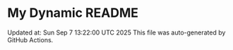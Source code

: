 # My Dynamic README
Updated at: Sun Sep  7 13:22:00 UTC 2025
This file was auto-generated by GitHub Actions.
